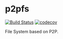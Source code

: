 # p2pfs
[![Build Status](https://travis-ci.com/RyanWangGit/p2pfs.svg?token=6D8zTzZr7SPui6PzhT2a&branch=master)](https://travis-ci.com/RyanWangGit/p2pfs) [![codecov](https://codecov.io/gh/RyanWangGit/p2pfs/branch/master/graph/badge.svg?token=EDGIegqh8K)](https://codecov.io/gh/RyanWangGit/p2pfs)

File System based on P2P.
